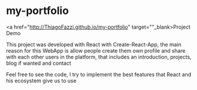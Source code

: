 <h1>my-portfolio</h1>

<a href="http://ThiagoFazzi.github.io/my-portfolio" target=""_blank>Project Demo</a>

<p>This project was developed with React with Create-React-App, the main reason for this WebApp is allow people create them own profile and share with each other users in the platform, that includes an introduction,  projects, blog if wanted and contact</p>

<p>Feel free to see the code, I try to implement the best features that React and his ecosystem give us to use</p>


